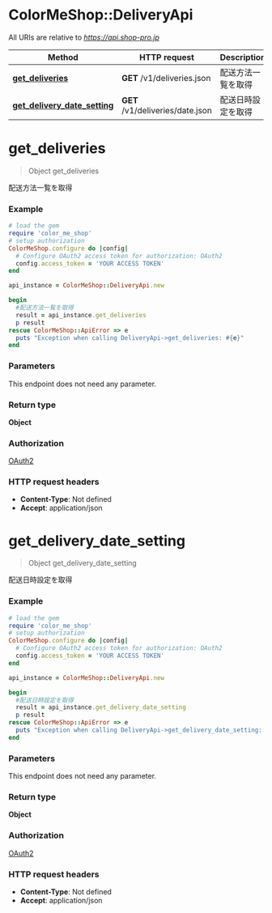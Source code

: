 # ColorMeShop::DeliveryApi

All URIs are relative to *https://api.shop-pro.jp*

Method | HTTP request | Description
------------- | ------------- | -------------
[**get_deliveries**](DeliveryApi.md#get_deliveries) | **GET** /v1/deliveries.json | 配送方法一覧を取得
[**get_delivery_date_setting**](DeliveryApi.md#get_delivery_date_setting) | **GET** /v1/deliveries/date.json | 配送日時設定を取得


# **get_deliveries**
> Object get_deliveries

配送方法一覧を取得

### Example
```ruby
# load the gem
require 'color_me_shop'
# setup authorization
ColorMeShop.configure do |config|
  # Configure OAuth2 access token for authorization: OAuth2
  config.access_token = 'YOUR ACCESS TOKEN'
end

api_instance = ColorMeShop::DeliveryApi.new

begin
  #配送方法一覧を取得
  result = api_instance.get_deliveries
  p result
rescue ColorMeShop::ApiError => e
  puts "Exception when calling DeliveryApi->get_deliveries: #{e}"
end
```

### Parameters
This endpoint does not need any parameter.

### Return type

**Object**

### Authorization

[OAuth2](../README.md#OAuth2)

### HTTP request headers

 - **Content-Type**: Not defined
 - **Accept**: application/json



# **get_delivery_date_setting**
> Object get_delivery_date_setting

配送日時設定を取得

### Example
```ruby
# load the gem
require 'color_me_shop'
# setup authorization
ColorMeShop.configure do |config|
  # Configure OAuth2 access token for authorization: OAuth2
  config.access_token = 'YOUR ACCESS TOKEN'
end

api_instance = ColorMeShop::DeliveryApi.new

begin
  #配送日時設定を取得
  result = api_instance.get_delivery_date_setting
  p result
rescue ColorMeShop::ApiError => e
  puts "Exception when calling DeliveryApi->get_delivery_date_setting: #{e}"
end
```

### Parameters
This endpoint does not need any parameter.

### Return type

**Object**

### Authorization

[OAuth2](../README.md#OAuth2)

### HTTP request headers

 - **Content-Type**: Not defined
 - **Accept**: application/json



